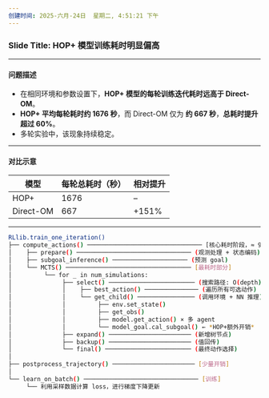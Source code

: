 ```yaml
---
创建时间: 2025-六月-24日  星期二, 4:51:21 下午
---
```


### **Slide Title: HOP+ 模型训练耗时明显偏高**

---

#### 问题描述

* 在相同环境和参数设置下，**HOP+ 模型的每轮训练迭代耗时远高于 Direct-OM**。
* **HOP+ 平均每轮耗时约 1676 秒**，而 Direct-OM 仅为 **约 667 秒**，**总耗时提升超过 60%**。
* 多轮实验中，该现象持续稳定。

---

####  对比示意

| 模型        | 每轮总耗时（秒） | 相对提升  |
| --------- | -------- | ----- |
| HOP+      | 1676     | –     |
| Direct-OM | 667      | +151% |

---

```bash
RLlib.train_one_iteration()
├── compute_actions() ──────────────────────────────── [核心耗时阶段，≈ 99%]
│    ├── prepare() ──────────────────────────────── (观测处理 + 状态编码)
│    ├── subgoal_inference() ───────────────────── (预测 goal)
│    └── MCTS() ─────────────────────────────────── [最耗时部分]
│         └── for _ in num_simulations:
│              ├── select() ──────────────────────── (搜索路径: O(depth))
│              │    ├── best_action() ─────────────── (遍历所有可选动作)
│              │    └── get_child() ──────────────── (调用环境 + NN 推理)
│              │         ├── env.set_state()
│              │         ├── get_obs()
│              │         ├── model.get_action() × 多 agent
│              │         └── model_goal.cal_subgoal() ← *HOP+额外开销*
│              ├── expand() ─────────────────────── (新增树节点)
│              ├── backup() ─────────────────────── (值回传)
│              └── final() ──────────────────────── (最终动作选择)
│
├── postprocess_trajectory() ─────────────────────── [少量开销]
│
└── learn_on_batch() ──────────────────────────────── [训练]
     └── 利用采样数据计算 loss，进行梯度下降更新

```

